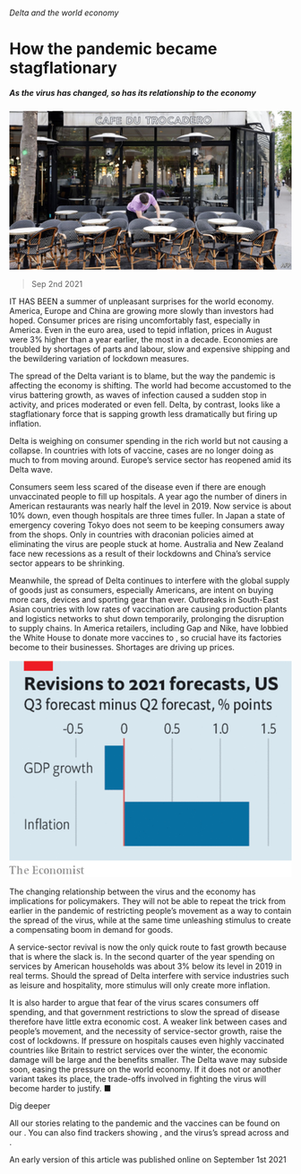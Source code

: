 ###### Delta and the world economy

# How the pandemic became stagflationary 

##### As the virus has changed, so has its relationship to the economy 

![image](images/20210904_blp908.jpg) 

> Sep 2nd 2021 

IT HAS BEEN a summer of unpleasant surprises for the world economy. America, Europe and China are growing more slowly than investors had hoped. Consumer prices are rising uncomfortably fast, especially in America. Even in the euro area, used to tepid inflation, prices in August were 3% higher than a year earlier, the most in a decade. Economies are troubled by shortages of parts and labour, slow and expensive shipping and the bewildering variation of lockdown measures.

The spread of the Delta variant is to blame, but the way the pandemic is affecting the economy is shifting. The world had become accustomed to the virus battering growth, as waves of infection caused a sudden stop in activity, and prices moderated or even fell. Delta, by contrast, looks like a stagflationary force that is sapping growth less dramatically but firing up inflation.


Delta is weighing on consumer spending in the rich world but not causing a collapse. In countries with lots of vaccine, cases are no longer doing as much to  from moving around. Europe’s service sector has reopened amid its Delta wave.

Consumers seem less scared of the disease even if there are enough unvaccinated people to fill up hospitals. A year ago the number of diners in American restaurants was nearly half the level in 2019. Now service is about 10% down, even though hospitals are three times fuller. In Japan a state of emergency covering Tokyo does not seem to be keeping consumers away from the shops. Only in countries with draconian policies aimed at eliminating the virus are people stuck at home. Australia and New Zealand face new recessions as a result of their lockdowns and China’s service sector appears to be shrinking.

Meanwhile, the spread of Delta continues to interfere with the global supply of goods just as consumers, especially Americans, are intent on buying more cars, devices and sporting gear than ever. Outbreaks in South-East Asian countries with low rates of vaccination are causing production plants and logistics networks to shut down temporarily, prolonging the disruption to supply chains. In America retailers, including Gap and Nike, have lobbied the White House to donate more vaccines to , so crucial have its factories become to their businesses. Shortages are driving up prices.

![image](images/20210904_ldc124.png) 


The changing relationship between the virus and the economy has implications for policymakers. They will not be able to repeat the trick from earlier in the pandemic of restricting people’s movement as a way to contain the spread of the virus, while at the same time unleashing stimulus to create a compensating boom in demand for goods.

A service-sector revival is now the only quick route to fast growth because that is where the slack is. In the second quarter of the year spending on services by American households was about 3% below its level in 2019 in real terms. Should the spread of Delta interfere with service industries such as leisure and hospitality, more stimulus will only create more inflation.

It is also harder to argue that fear of the virus scares consumers off spending, and that government restrictions to slow the spread of disease therefore have little extra economic cost. A weaker link between cases and people’s movement, and the necessity of service-sector growth, raise the cost of lockdowns. If pressure on hospitals causes even highly vaccinated countries like Britain to restrict services over the winter, the economic damage will be large and the benefits smaller. The Delta wave may subside soon, easing the pressure on the world economy. If it does not or another variant takes its place, the trade-offs involved in fighting the virus will become harder to justify. ■

Dig deeper

All our stories relating to the pandemic and the vaccines can be found on our . You can also find trackers showing ,  and the virus’s spread across  and .

An early version of this article was published online on September 1st 2021

